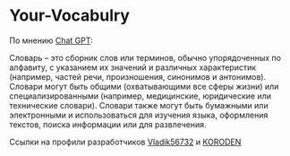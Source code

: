 # Your-Vocabulry
По мнению [Chat GPT](https://gpt-chatbot.ru/):

Словарь – это сборник слов или терминов, обычно упорядоченных по алфавиту, с указанием их значений и различных характеристик (например, частей речи, произношения, синонимов и антонимов). Словари могут быть общими (охватывающими все сферы жизни) или специализированными (например, медицинские, юридические или технические словари). Словари также могут быть бумажными или электронными и использоваться для изучения языка, оформления текстов, поиска информации или для развлечения.

Ссылки на профили разработчиков [Vladik56732](https://github.com/Vladik56732) и [KORODEN](https://github.com/KORODEN)
